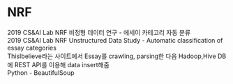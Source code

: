 # NRF
2019 CS&amp;AI Lab NRF 비정형 데이터 연구 - 에세이 카테고리 자동 분류
<br>
2019 CS&amp;AI Lab NRF Unstructured Data Study - Automatic classification of essay categories
<br>
ThisIbelieve라는 사이트에서 Essay를 crawling, parsing한 다음 Hadoop,Hive DB에 REST API를 이용해 data insert해줌
<br>
Python - BeautifulSoup  
